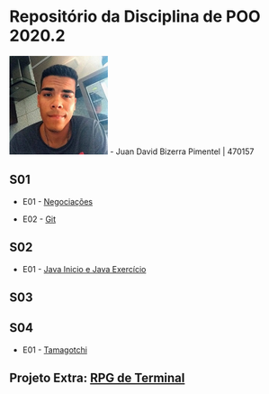 # Repositório da Disciplina de POO 2020.2

<img src="foto.jpg" width="175">
- Juan David Bizerra Pimentel | 470157

## S01

- E01 - [Negociações](Projeto_01_Inicio/E01)

- E02 - [Git](Projeto_01_Inicio/E02)

## S02

- E01 - [Java Inicio e Java Exercício](Projeto_02_Java/)

## S03

## S04

- E01 - [Tamagotchi](Projeto_04/E01_Tamagotchi)

## Projeto Extra: [RPG de Terminal](RPG/)


